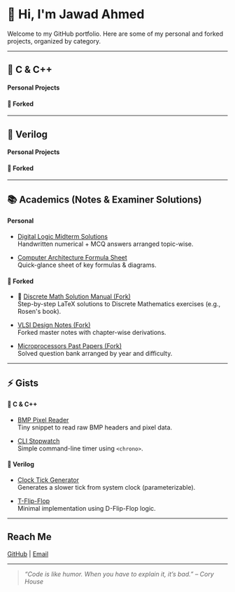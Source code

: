 # 👋 Hi, I'm Jawad Ahmed

Welcome to my GitHub portfolio. Here are some of my personal and forked projects, organized by category.

---
<!-- 
This section stays in the file
but does NOT show up in preview.
-->

## 📘 C & C++

#### Personal Projects
<!--
- [Matrix Calculator CLI](https://github.com/your-username/matrix-calculator-cpp)  
  Command-line matrix calculator supporting multiple operations.

- [Random Number Game](https://github.com/your-username/random-game-cpp)  
  Terminal-based game using basic loops and conditionals.
-->
#### 🍴 Forked
<!--
- [Data Structures Playground](https://github.com/your-username/fork-dsa-lab)  
  Forked repo with a clean layout of classic DSA code samples.

- [C++ Templates & Tricks](https://github.com/your-username/fork-cpp-tips)  
  C++ best practices, modern syntax, and usage tips.
-->
---

## 🧾 Verilog

#### Personal Projects
<!--
- [Modular ALU](https://github.com/your-username/alu-verilog)  
  Multi-op Arithmetic Logic Unit with output via 16 LEDs.

- [Sensor-Controlled LEDs](https://github.com/your-username/pmod-sensor-led)  
  LED pattern changes with tilt using Digilent Pmod Accelerometer.
-->
#### 🍴 Forked
<!--
- [FPGA Design Patterns](https://github.com/your-username/fork-fpga-patterns)  
  A collection of reusable Verilog modules and design templates.

- [Clock Divider Demos](https://github.com/your-username/fork-verilog-clocks)  
  Forked examples showing precise clock manipulation techniques.
-->
---

## 📚 Academics (Notes & Examiner Solutions)

#### Personal
- [Digital Logic Midterm Solutions](https://example.com/dl-midterm-sol)  
  Handwritten numerical + MCQ answers arranged topic-wise.

- [Computer Architecture Formula Sheet](https://example.com/ca-cheatsheet)  
  Quick-glance sheet of key formulas & diagrams.

#### 🍴 Forked
- 📐 [Discrete Math Solution Manual (Fork)](https://github.com/your-username/discrete-math-solutions)  
  Step-by-step LaTeX solutions to Discrete Mathematics exercises (e.g., Rosen's book).
  
- [VLSI Design Notes (Fork)](https://github.com/your-username/fork-vlsi-notes)  
  Forked master notes with chapter-wise derivations.

- [Microprocessors Past Papers (Fork)](https://github.com/your-username/fork-8086-exams)  
  Solved question bank arranged by year and difficulty.

---

## ⚡ Gists

#### 📘 C & C++
- [BMP Pixel Reader](https://gist.github.com/your-username/ccddee1122)  
  Tiny snippet to read raw BMP headers and pixel data.

- [CLI Stopwatch](https://gist.github.com/your-username/aabbcc3344)  
  Simple command-line timer using `<chrono>`.

#### 🧾 Verilog
- [Clock Tick Generator](https://gist.github.com/your-username/ffeedd9988)  
  Generates a slower tick from system clock (parameterizable).

- [T-Flip-Flop](https://gist.github.com/your-username/8899aaccdd)  
  Minimal implementation using D-Flip-Flop logic.
  
<!--
#### 🐍 Python
- [Auto Git Initializer](https://gist.github.com/your-username/1122aabbcc)  
  Script to `git init`, add README, and first commit in one go.

- [CSV Stats Calculator](https://gist.github.com/your-username/5566ddeeff)  
  One-file utility to compute basic stats from CSV columns.
-->
---

## Reach Me

[GitHub](https://github.com/your-username) | [Email](mailto:your-email@example.com)

---

> _“Code is like humor. When you have to explain it, it’s bad.” – Cory House_
<!--
> _“First, solve the problem. Then, write the code.” – John Johnson_

> _“Before software can be reusable, it first has to be usable.” – Ralph Johnson_

> _“Design is not just what it looks like and feels like. Design is how it works.” – Steve Jobs_

> *“AI is going to eat software.” – Jensen Huang (CEO, NVIDIA)*
-->
